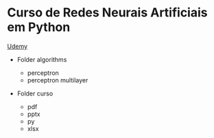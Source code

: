 # Curso de Redes Neurais Artificiais em Python

[Udemy](https://www.udemy.com)

- Folder algorithms
    - perceptron
    - perceptron multilayer

- Folder curso
    - pdf
    - pptx
    - py
    - xlsx